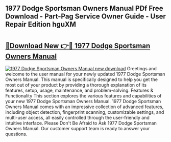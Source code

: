 ## 1977 Dodge Sportsman Owners Manual PDf Free Download - Part-Pag Service Owner Guide - User Repair Edition hguXM

# <h2><a href="http://bc4893.oget.top/?id=1977+Dodge+Sportsman+Owners+Manual">🔗Download New 👉🔴 1977 Dodge Sportsman Owners Manual</a></h2>

[![1977 Dodge Sportsman Owners Manual new download](https://i.imgur.com/5g1atiW.png)](http://bc4893.oget.top/?id=1977+Dodge+Sportsman+Owners+Manual)
Greetings and welcome to the user manual for your newly updated 1977 Dodge Sportsman Owners Manual. This manual is specifically designed to help you get the most out of your product by providing a thorough explanation of its features, setup, usage, maintenance, and problem-solving. Features & Functionality This section explores the various features and capabilities of your new 1977 Dodge Sportsman Owners Manual. 1977 Dodge Sportsman Owners Manual comes with an impressive collection of advanced features, including object detection, fingerprint scanning, customizable settings, and multi-user access, all easily controlled through the user-friendly and intuitive interface. Please Don't Be Afraid to Ask 1977 Dodge Sportsman Owners Manual. Our customer support team is ready to answer your questions.
